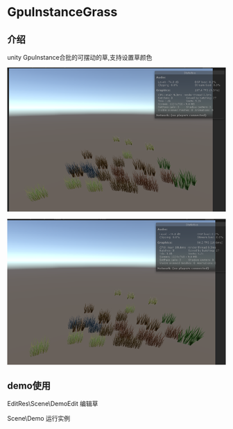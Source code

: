 # GpuInstanceGrass
## 介绍

unity GpuInstance合批的可摆动的草,支持设置草颜色

![1](image/1.png)

![2](image/2.png)

## demo使用

EditRes\Scene\DemoEdit 编辑草

Scene\Demo 运行实例

